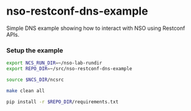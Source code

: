 # nso-restconf-dns-example

Simple DNS example showing how to interact with NSO using Restconf APIs.

### Setup the example

```bash
export NCS_RUN_DIR=~/nso-lab-rundir
export REPO_DIR=~/src/nso-restconf-dns-example

source $NCS_DIR/ncsrc

make clean all

pip install -r $REPO_DIR/requirements.txt
```

<!-- ncs_cmd -dd -c 'maction "/packages/reload"' -->

